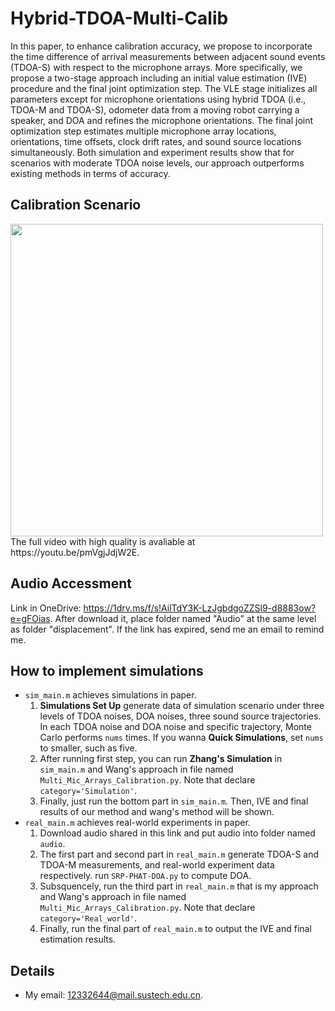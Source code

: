 # Hybrid-TDOA-Multi-Calib
In this paper, to enhance calibration accuracy, we propose to incorporate the time difference of arrival measurements between adjacent sound events (TDOA-S) with respect to the microphone arrays. More specifically, we propose a two-stage approach including an initial value estimation (IVE) procedure and the final joint optimization step. The VLE stage initializes all parameters except for microphone orientations using hybrid TDOA (i.e., TDOA-M and TDOA-S), odometer data from a moving robot carrying a speaker, and DOA and refines the microphone orientations. The final joint optimization step estimates multiple microphone array locations, orientations, time offsets, clock drift rates, and sound source locations simultaneously. Both simulation and experiment results show that for scenarios with moderate TDOA noise levels, our approach outperforms existing methods in terms of accuracy.

## Calibration Scenario
<img src="https://github.com/Chen-Jacker/Hybrid-TDOA-Calib/blob/main/calibration_scenario.gif" width="500px">
The full video with high quality is avaliable at https://youtu.be/pmVgjJdjW2E.

## Audio Accessment
Link in OneDrive: https://1drv.ms/f/s!AilTdY3K-LzJgbdgoZZSl9-d8883ow?e=gFOias. After download it, place folder named "Audio" at the same level as folder "displacement". If the link has expired, send me an email to remind me.

## How to implement simulations
- `sim_main.m` achieves simulations in paper.
  1. **Simulations Set Up** generate data of simulation scenario under three levels of TDOA noises, DOA noises, three sound source trajectories. In each TDOA noise and DOA noise and specific trajectory, Monte Carlo performs `nums` times. If you wanna **Quick Simulations**, set `nums` to smaller, such as five.
  2. After running first step, you can run **Zhang's Simulation** in `sim_main.m` and Wang's approach in file named `Multi_Mic_Arrays_Calibration.py`. Note that declare `category='Simulation'`.
  3. Finally, just run the bottom part in `sim_main.m`. Then, IVE and final results of our method and wang's method will be shown.
- `real_main.m` achieves real-world experiments in paper.
  1. Download audio shared in this link and put audio into folder named `audio`.
  2. The first part and second part in `real_main.m` generate TDOA-S and TDOA-M measurements, and real-world experiment data respectively. run `SRP-PHAT-DOA.py` to compute DOA.
  3. Subsquencely, run the third part in `real_main.m` that is my approach and Wang's approach in file named `Multi_Mic_Arrays_Calibration.py`. Note that declare `category='Real_world'`.
  4. Finally, run the final part of `real_main.m` to output the IVE and final estimation results.
## Details
- My email: 12332644@mail.sustech.edu.cn.
